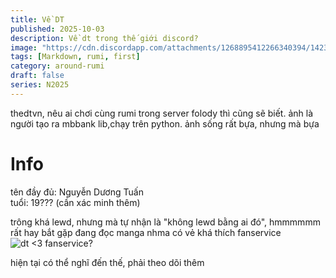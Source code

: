 ```yaml
---
title: Về DT
published: 2025-10-03
description: Về dt trong thế giới discord?
image: "https://cdn.discordapp.com/attachments/1268895412266340394/1423556861105275042/Screenshot_20251003_125024_Discord.jpg?ex=68e0be24&is=68df6ca4&hm=c3c5771ea8a4ff1b1bab5458427b0d60877cd34fc64e1897b84b4e38c257cc96&"
tags: [Markdown, rumi, first]
category: around-rumi
draft: false
series: N2025
---
```

thedtvn, nêu ai chơi cùng rumi trong server folody thì cũng sẽ biết. ảnh là người tạo ra mbbank lib,chạy trên python.
ảnh sống rất bựa, nhưng mà bựa

# Info
tên đầy đủ: Nguyễn Dương Tuấn <br/>
tuổi: 19??? (cần xác minh thêm)

trông khá lewd, nhưng mà tự nhận là "không lewd bằng ai đó", hmmmmmm
rất hay bắt gặp đang đọc manga nhma có vẻ khá thích fanservice
<img src="https://cdn.discordapp.com/attachments/1268895412266340394/1423550213884219472/Screenshot_20251003_125803_Discord.jpg?ex=68e0b7f3&is=68df6673&hm=e803276559a5811d1afb9ff2243890a22e9a4a420e4000aa5c9884b0df572d49&" alt="dt <3 fanservice?">


hiện tại có thể nghĩ đến thế, phải theo dõi thêm
